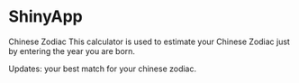 # ShinyApp
Chinese Zodiac
This calculator is used to estimate your Chinese Zodiac just by entering the year you are born.

Updates: your best match for your chinese zodiac.